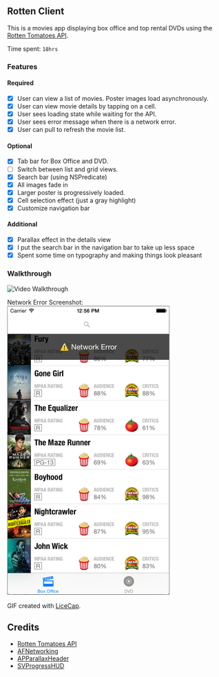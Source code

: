 ## Rotten Client

This is a movies app displaying box office and top rental DVDs using the [Rotten Tomatoes API](http://developer.rottentomatoes.com/docs/read/JSON).

Time spent: `18hrs`

### Features

#### Required

- [x] User can view a list of movies. Poster images load asynchronously.
- [x] User can view movie details by tapping on a cell.
- [x] User sees loading state while waiting for the API.
- [x] User sees error message when there is a network error.
- [x] User can pull to refresh the movie list.

#### Optional

- [x] Tab bar for Box Office and DVD.
- [ ] Switch between list and grid views.
- [x] Search bar (using NSPredicate)
- [x] All images fade in
- [x] Larger poster is progressively loaded.
- [x] Cell selection effect (just a gray highlight)
- [x] Customize navigation bar

#### Additional

- [x] Parallax effect in the details view
- [x] I put the search bar in the navigation bar to take up less space
- [x] Spent some time on typography and making things look pleasant

### Walkthrough
![Video Walkthrough](anim_rotten_client.gif)

Network Error Screenshot:
![Network Error Screenshot](network_error_demo.png)

GIF created with [LiceCap](http://www.cockos.com/licecap/).

Credits
---------
* [Rotten Tomatoes API](http://developer.rottentomatoes.com/docs/read/JSON)
* [AFNetworking](https://github.com/AFNetworking/AFNetworking)
* [APParallaxHeader](https://github.com/apping/APParallaxHeader)
* [SVProgressHUD](https://github.com/TransitApp/SVProgressHUD)

